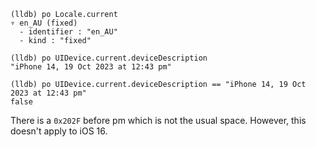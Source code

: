 ```lldb
(lldb) po Locale.current
▿ en_AU (fixed)
  - identifier : "en_AU"
  - kind : "fixed"
```
```lldb
(lldb) po UIDevice.current.deviceDescription
"iPhone 14, 19 Oct 2023 at 12:43 pm"
```
```lldb
(lldb) po UIDevice.current.deviceDescription == "iPhone 14, 19 Oct 2023 at 12:43 pm"
false
```
There is a `0x202F` before pm which is not the usual space. However, this doesn't apply to iOS 16.
